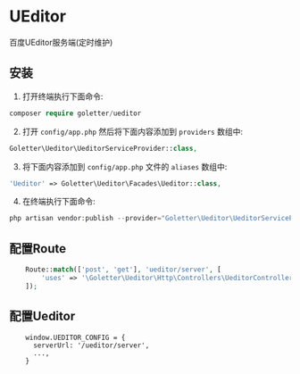 # UEditor
百度UEditor服务端(定时维护)

## 安装

1) 打开终端执行下面命令:
```php
composer require goletter/ueditor
```

2) 打开 ```config/app.php``` 然后将下面内容添加到 ```providers``` 数组中:
```php
Goletter\Ueditor\UeditorServiceProvider::class,
```

3) 将下面内容添加到 ```config/app.php``` 文件的 ```aliases``` 数组中:
```php
'Ueditor' => Goletter\Ueditor\Facades\Ueditor::class,
```

4) 在终端执行下面命令:
```php
php artisan vendor:publish --provider="Goletter\Ueditor\UeditorServiceProvider"
```

## 配置Route
```php
    Route::match(['post', 'get'], 'ueditor/server', [
        'uses' => '\Goletter\Ueditor\Http\Controllers\UeditorController@init',
    ]);
```

## 配置Ueditor
```
    window.UEDITOR_CONFIG = {
      serverUrl: '/ueditor/server',
      ...,
    }
```